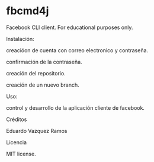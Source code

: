 # fbcmd4j

Facebook CLI client. For educational purposes only.

Instalación:

creacióon de cuenta con correo electronico y contraseña.

confirmación de la contraseña.

creación del repositorio. 

creación de un nuevo branch. 

Uso:

control y desarrollo de la aplicación cliente de facebook.

Créditos

Eduardo Vazquez Ramos

Licencia

MIT license. 
